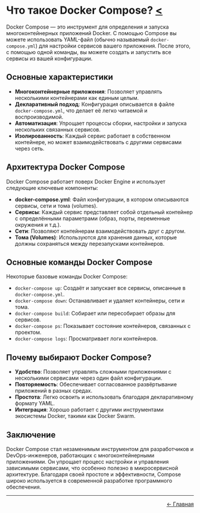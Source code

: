 # Что такое Docker Compose? <a href="../"><</a>

Docker Compose — это инструмент для определения и запуска многоконтейнерных приложений Docker. С помощью Compose вы можете использовать YAML-файл (обычно называемый `docker-compose.yml`) для настройки сервисов вашего приложения. После этого, с помощью одной команды, вы можете создать и запустить все сервисы из вашей конфигурации.

## Основные характеристики
- **Многоконтейнерные приложения**: Позволяет управлять несколькими контейнерами как единым целым.
- **Декларативный подход**: Конфигурация описывается в файле `docker-compose.yml`, что делает её легко читаемой и воспроизводимой.
- **Автоматизация**: Упрощает процессы сборки, настройки и запуска нескольких связанных сервисов.
- **Изолированность**: Каждый сервис работает в собственном контейнере, но может взаимодействовать с другими сервисами через сеть.

## Архитектура Docker Compose
Docker Compose работает поверх Docker Engine и использует следующие ключевые компоненты:
- **docker-compose.yml**: Файл конфигурации, в котором описываются сервисы, сети и тома (volumes).
- **Сервисы**: Каждый сервис представляет собой отдельный контейнер с определёнными параметрами (образ, порты, переменные окружения и т.д.).
- **Сети**: Позволяют контейнерам взаимодействовать друг с другом.
- **Тома (Volumes)**: Используются для хранения данных, которые должны сохраняться между перезапусками контейнеров.

## Основные команды Docker Compose
Некоторые базовые команды Docker Compose:
- `docker-compose up`: Создаёт и запускает все сервисы, описанные в `docker-compose.yml`.
- `docker-compose down`: Останавливает и удаляет контейнеры, сети и тома.
- `docker-compose build`: Собирает или пересобирает образы для сервисов.
- `docker-compose ps`: Показывает состояние контейнеров, связанных с проектом.
- `docker-compose logs`: Просматривает логи контейнеров.

## Почему выбирают Docker Compose?
- **Удобство**: Позволяет управлять сложными приложениями с несколькими сервисами через один файл конфигурации.
- **Повторяемость**: Обеспечивает согласованное развёртывание приложений в разных средах.
- **Простота**: Легко освоить и использовать благодаря декларативному формату YAML.
- **Интеграция**: Хорошо работает с другими инструментами экосистемы Docker, такими как Docker Swarm.

## Заключение
Docker Compose стал незаменимым инструментом для разработчиков и DevOps-инженеров, работающих с многоконтейнерными приложениями. Он упрощает процесс настройки и управления зависимыми сервисами, что особенно полезно в микросервисной архитектуре. Благодаря своей простоте и эффективности, Compose широко используется в современной разработке программного обеспечения.

---
<p align="right">
<a href="../">← Главная</a>
</p>